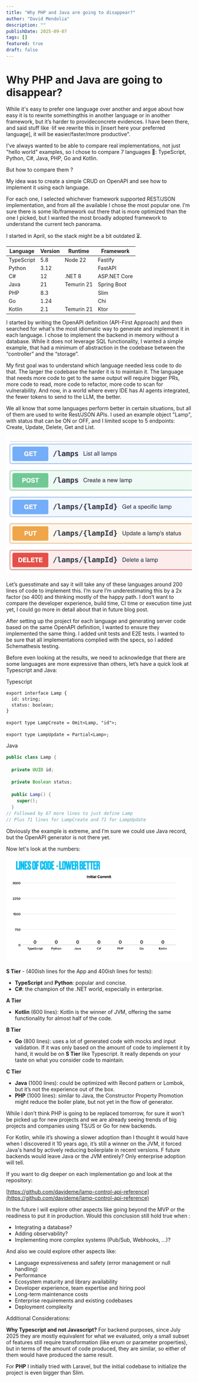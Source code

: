 ```yaml
---
title: "Why PHP and Java are going to disappear?"
author: "David Mendolia"
description: ""
publishDate: 2025-09-07
tags: []
featured: true
draft: false
---
```


# Why PHP and Java are going to disappear?

While it's easy to prefer one language over another and argue about how easy it is to rewrite somethingthis in another language or in another framework, but it’s harder to provideconcrete evidences. I have been there, and said stuff like ·Iif we rewrite this in [insert here your preferred language], it will be easier/faster/more productive".

I've always wanted to be able to compare real implementations, not just "hello world" examples, so I chose to compare 7 languages 🤯: TypeScript, Python, C#, Java, PHP, Go and Kotlin.

But how to compare them ?

My idea was to create a simple CRUD on OpenAPI and see how to implement it using each language.

For each one, I selected whichever framework supported REST/JSON implementation, and from all the available I chose the most popular one. I’m sure there is some lib/framework out there that is more optimized than the one I picked, but I wanted the most broadly adopted framework to understand the current tech panorama.

I started in April, so the stack might be a bit outdated ⏳.

| Language   | Version | Runtime    | Framework    |
| ---------- | ------- | ---------- | ------------ |
| TypeScript | 5.8     | Node 22    | Fastify      |
| Python     | 3.12    |            | FastAPI      |
| C#         | 12      | .NET 8     | ASP.NET Core |
| Java       | 21      | Temurin 21 | Spring Boot  |
| PHP        | 8.3     |            | Slim         |
| Go         | 1.24    |            | Chi          |
| Kotlin     | 2.1     | Temurin 21 | Ktor         |

I started by writing the OpenAPI definition (API-First Approach) and then searched for what's the most idiomatic way to generate and implement it in each language. I chose to implement the backend in memory without a database. While it does not leverage SQL functionality, I wanted a simple example, that had a minimum of abstraction in the codebase between the “controller” and the “storage”.

My first goal was to understand which language needed less code to do that. The larger the codebase the harder it is to maintain it. The language that needs more code to get to the same output will require bigger PRs, more code to read, more code to refactor, more code to scan for vulnerability. And now, in a world where every IDE has AI agents integrated, the fewer tokens to send to the LLM, the better.

We all know that some languages perform better in certain situations, but all of them are used to write Rest/JSON APIs. I used an example object "Lamp", with status that can be ON or OFF, and I limited scope to 5 endpoints: Create, Update, Delete, Get and List.

![Screenshot 2025-08-23 at 11.31.17.png](openapi-lamps.png)

Let’s guesstimate and say it will take any of these languages around 200 lines of code to implement this. I’m sure I’m underestimating this by a 2x factor (so 400) and thinking mostly of the happy path. I don’t want to compare the developer experience, build time, CI time or execution time just yet, I could go more in detail about that in future blog post.

After setting up the project for each language and generating server code based on the same OpenAPI definition, I wanted to ensure they implemented the same thing. I added unit tests and E2E tests. I wanted to be sure that all implementations complied with the specs, so I added Schemathesis testing.

Before even looking at the results, we need to acknowledge that there are some languages are more expressive than others, let’s have a quick look at Typescript and Java:

Typescript

```tsx
export interface Lamp {
  id: string;
  status: boolean;
}

export type LampCreate = Omit<Lamp, "id">;

export type LampUpdate = Partial<Lamp>;
```

Java

```java
public class Lamp {

  private UUID id;

  private Boolean status;

  public Lamp() {
    super();
  }
// Followed by 67 more lines to just define Lamp
// Plus 71 lines for LampCreate and 71 for LampUpdate
```

Obviously the example is extreme, and I’m sure we could use Java record, but the OpenAPI generator is not there yet.

Now let's look at the numbers:

![Lines of codes.mov](Lines%20of%20codes.gif)

**S Tier** - (400ish lines for the App and 400ish lines for tests):

- **TypeScript** and **Python**: popular and concise.
- **C#**: the champion of the .NET world, especially in enterprise.

**A Tier**

- **Kotlin** (600 lines): Kotlin is the winner of JVM, offering the same functionality for almost half of the code.

**B Tier**

- **Go** (800 lines): uses a lot of generated code with mocks and input validation. If it was only based on the amount of code to implement it by hand, it would be on **S Tier** like Typescript. It really depends on your taste on what you consider code to maintain.

**C Tier**

- **Java** (1000 lines): could be optimized with Record pattern or Lombok, but it’s not the experience out of the box.
- **PHP** (1000 lines): similar to Java, the Constructor Property Promotion might reduce the boiler plate, but not yet in the flow of generator.

While I don’t think PHP is going to be replaced tomorrow, for sure it won't be picked up for new projects and we are already seeing trends of big projects and companies using TS/JS or Go for new backends.

For Kotlin, while it’s showing a slower adoption than I thought it would have when I discovered it 10 years ago, it’s still a winner on the JVM, it forced Java's hand by actively reducing boilerplate in recent versions. F future backends would leave Java or the JVM entirely? Only enterprise adoption will tell.

If you want to dig deeper on each implementation go and look at the repository:

[https://github.com/davideme/lamp-control-api-reference](https://github.com/davideme/lamp-control-api-reference)

In the future I will explore other aspects like going beyond the MVP or the readiness to put it in production. Would this conclusion still hold true when :

- Integrating a database?
- Adding observability?
- Implementing more complex systems (Pub/Sub, Webhooks, ...)?

And also we could explore other aspects like:

- Language expressiveness and safety (error management or null handling)
- Performance
- Ecosystem maturity and library availability
- Developer experience, team expertise and hiring pool
- Long-term maintenance costs
- Enterprise requirements and existing codebases
- Deployment complexity

Additional Considerations:

**Why Typescript and not Javascript?** For backend purposes, since July 2025 they are mostly equivalent for what we evaluated, only a small subset of features still require transformation (like enum or parameter properties), but in terms of the amount of code produced, they are similar, so either of them would have produced the same result.

For **PHP** I initially tried with Laravel, but the initial codebase to initialize the project is even bigger than Slim.
